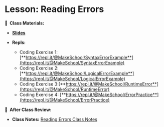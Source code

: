 <!-- .slide: data-background="./Images/header.svg" data-background-repeat="none" data-background-size="40% 40%" data-background-position="center 10%" class="header" -->

# Lesson: Reading Errors

<!-- Put a link to the slides so that students can find them -->

**📝 &nbsp;Class Materials:**

  <!-- Put a link to the slides -->

- [**Slides**](https://docs.google.com/presentation/d/11jnWVM8EGTTZ77XAtcfUbhVC0_sGDsYrp_K2TkQRSyk)

- **Repls:**
  - Coding Exercise 1: [**https://repl.it/@MakeSchool/SyntaxErrorExample**](https://repl.it/@MakeSchool/SyntaxErrorExample)
  - Coding Exercise 2: [**https://repl.it/@MakeSchool/LogicalErrorExample**](https://repl.it/@MakeSchool/LogicalErrorExample)
  - Coding Exercise 3:[**https://repl.it/@MakeSchool/RuntimeError**](https://repl.it/@MakeSchool/RuntimeError)
  - Coding Exercise 4: [**https://repl.it/@MakeSchool/ErrorPractice**](https://repl.it/@MakeSchool/ErrorPractice)

**📖 &nbsp;After Class Review:**

- **Class Notes:** [Reading Errors Class Notes](https://docs.google.com/document/d/1xVjto02TusULsZ_klCdNKUw1wtEnIJ6eWrRBZ2R4L-Q/)

<!-- > -->
